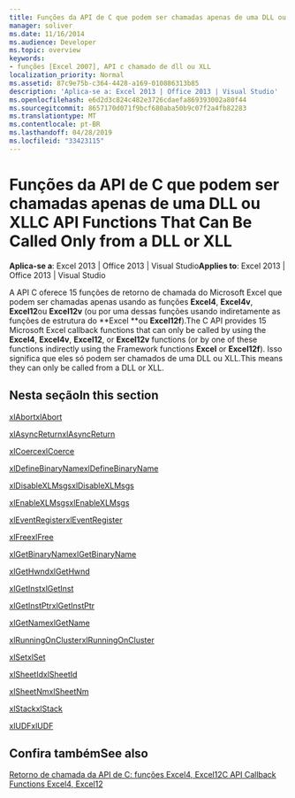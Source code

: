 ```yaml
---
title: Funções da API de C que podem ser chamadas apenas de uma DLL ou XLL
manager: soliver
ms.date: 11/16/2014
ms.audience: Developer
ms.topic: overview
keywords:
- funções [Excel 2007], API c chamado de dll ou XLL
localization_priority: Normal
ms.assetid: 87c9e75b-c364-4428-a169-010886313b85
description: 'Aplica-se a: Excel 2013 | Office 2013 | Visual Studio'
ms.openlocfilehash: e6d2d3c824c482e3726cdaefa869393002a80f44
ms.sourcegitcommit: 8657170d071f9bcf680aba50b9c07f2a4fb82283
ms.translationtype: MT
ms.contentlocale: pt-BR
ms.lasthandoff: 04/28/2019
ms.locfileid: "33423115"
---
```

# <a name="c-api-functions-that-can-be-called-only-from-a-dll-or-xll"></a><span data-ttu-id="5cf61-104">Funções da API de C que podem ser chamadas apenas de uma DLL ou XLL</span><span class="sxs-lookup"><span data-stu-id="5cf61-104">C API Functions That Can Be Called Only from a DLL or XLL</span></span>

<span data-ttu-id="5cf61-105">**Aplica-se a**: Excel 2013 | Office 2013 | Visual Studio</span><span class="sxs-lookup"><span data-stu-id="5cf61-105">**Applies to**: Excel 2013 | Office 2013 | Visual Studio</span></span> 
  
<span data-ttu-id="5cf61-106">A API C oferece 15 funções de retorno de chamada do Microsoft Excel que podem ser chamadas apenas usando as funções **Excel4**, **Excel4v**, **Excel12**ou **Excel12v** (ou por uma dessas funções usando indiretamente as funções de estrutura do \*\*Excel \*\*ou **Excel12f**).</span><span class="sxs-lookup"><span data-stu-id="5cf61-106">The C API provides 15 Microsoft Excel callback functions that can only be called by using the **Excel4**, **Excel4v**, **Excel12**, or **Excel12v** functions (or by one of these functions indirectly using the Framework functions **Excel** or **Excel12f**).</span></span> <span data-ttu-id="5cf61-107">Isso significa que eles só podem ser chamados de uma DLL ou XLL.</span><span class="sxs-lookup"><span data-stu-id="5cf61-107">This means they can only be called from a DLL or XLL.</span></span>
  
## <a name="in-this-section"></a><span data-ttu-id="5cf61-108">Nesta seção</span><span class="sxs-lookup"><span data-stu-id="5cf61-108">In this section</span></span>

[<span data-ttu-id="5cf61-109">xlAbort</span><span class="sxs-lookup"><span data-stu-id="5cf61-109">xlAbort</span></span>](xlabort.md)
  
[<span data-ttu-id="5cf61-110">xlAsyncReturn</span><span class="sxs-lookup"><span data-stu-id="5cf61-110">xlAsyncReturn</span></span>](xlasyncreturn.md)
  
[<span data-ttu-id="5cf61-111">xlCoerce</span><span class="sxs-lookup"><span data-stu-id="5cf61-111">xlCoerce</span></span>](xlcoerce.md)
  
[<span data-ttu-id="5cf61-112">xlDefineBinaryName</span><span class="sxs-lookup"><span data-stu-id="5cf61-112">xlDefineBinaryName</span></span>](xldefinebinaryname.md)
  
[<span data-ttu-id="5cf61-113">xlDisableXLMsgs</span><span class="sxs-lookup"><span data-stu-id="5cf61-113">xlDisableXLMsgs</span></span>](xldisablexlmsgs.md)
  
[<span data-ttu-id="5cf61-114">xlEnableXLMsgs</span><span class="sxs-lookup"><span data-stu-id="5cf61-114">xlEnableXLMsgs</span></span>](xlenablexlmsgs.md)
  
[<span data-ttu-id="5cf61-115">xlEventRegister</span><span class="sxs-lookup"><span data-stu-id="5cf61-115">xlEventRegister</span></span>](xleventregister.md)
  
[<span data-ttu-id="5cf61-116">xlFree</span><span class="sxs-lookup"><span data-stu-id="5cf61-116">xlFree</span></span>](xlfree.md)
  
[<span data-ttu-id="5cf61-117">xlGetBinaryName</span><span class="sxs-lookup"><span data-stu-id="5cf61-117">xlGetBinaryName</span></span>](xlgetbinaryname.md)
  
[<span data-ttu-id="5cf61-118">xlGetHwnd</span><span class="sxs-lookup"><span data-stu-id="5cf61-118">xlGetHwnd</span></span>](xlgethwnd.md)
  
[<span data-ttu-id="5cf61-119">xlGetInst</span><span class="sxs-lookup"><span data-stu-id="5cf61-119">xlGetInst</span></span>](xlgetinst.md)
  
[<span data-ttu-id="5cf61-120">xlGetInstPtr</span><span class="sxs-lookup"><span data-stu-id="5cf61-120">xlGetInstPtr</span></span>](xlgetinstptr.md)
  
[<span data-ttu-id="5cf61-121">xlGetName</span><span class="sxs-lookup"><span data-stu-id="5cf61-121">xlGetName</span></span>](xlgetname.md)
  
[<span data-ttu-id="5cf61-122">xlRunningOnCluster</span><span class="sxs-lookup"><span data-stu-id="5cf61-122">xlRunningOnCluster</span></span>](xlrunningoncluster.md)
  
[<span data-ttu-id="5cf61-123">xlSet</span><span class="sxs-lookup"><span data-stu-id="5cf61-123">xlSet</span></span>](xlset.md)
  
[<span data-ttu-id="5cf61-124">xlSheetId</span><span class="sxs-lookup"><span data-stu-id="5cf61-124">xlSheetId</span></span>](xlsheetid.md)
  
[<span data-ttu-id="5cf61-125">xlSheetNm</span><span class="sxs-lookup"><span data-stu-id="5cf61-125">xlSheetNm</span></span>](xlsheetnm.md)
  
[<span data-ttu-id="5cf61-126">xlStack</span><span class="sxs-lookup"><span data-stu-id="5cf61-126">xlStack</span></span>](xlstack.md)
  
[<span data-ttu-id="5cf61-127">xlUDF</span><span class="sxs-lookup"><span data-stu-id="5cf61-127">xlUDF</span></span>](xludf.md)
  
## <a name="see-also"></a><span data-ttu-id="5cf61-128">Confira também</span><span class="sxs-lookup"><span data-stu-id="5cf61-128">See also</span></span>



[<span data-ttu-id="5cf61-129">Retorno de chamada da API de C: funções Excel4, Excel12</span><span class="sxs-lookup"><span data-stu-id="5cf61-129">C API Callback Functions Excel4, Excel12</span></span>](c-api-callback-functions-excel4-excel12.md)

